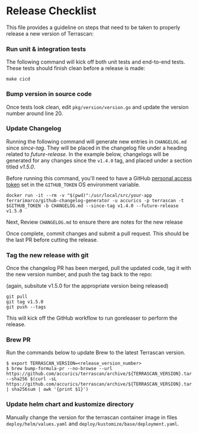 # Release Checklist
This file provides a guideline on steps that need to be taken to properly release a new version of Terrascan:

### Run unit & integration tests
The following command will kick off both unit tests and end-to-end tests. These tests should finish clean before a release is made:

```
make cicd
```

### Bump version in source code
Once tests look clean, edit `pkg/version/version.go` and update the version number around line 20.

### Update Changelog
Running the following command will generate new entries in `CHANGELOG.md` since _since-tag_. They will be placed in the changelog file under a heading related to _future-release_. In the example below, changelogs will be generated for any changes since the `v1.4.0` tag, and placed under a section titled *v1.5.0*.

Before running this command, you'll need to have a GitHub [personal access token](https://docs.github.com/en/github/authenticating-to-github/creating-a-personal-access-token) set in the `GITHUB_TOKEN` OS environment variable.

```
docker run -it --rm -v "$(pwd)":/usr/local/src/your-app ferrarimarco/github-changelog-generator -u accurics -p terrascan -t $GITHUB_TOKEN -b CHANGELOG.md --since-tag v1.4.0 --future-release v1.5.0
```

Next, Review `CHANGELOG.md` to ensure there are notes for the new release

Once complete, commit changes and submit a pull request. This should be the last PR before cutting the release.

### Tag the new release with git
Once the changelog PR has been merged, pull the updated code, tag it with the new version number, and push the tag back to the repo:

(again, subsitute v1.5.0 for the appropriate version being released)
```
git pull
git tag v1.5.0
git push --tags
```

This will kick off the GitHub workflow to run goreleaser to perform the release.

### Brew PR

Run the commands below to update Brew to the latest Terrascan version.

```
$ export TERRASCAN_VERSION=<release_version_number>
$ brew bump-formula-pr --no-browse --url https://github.com/accurics/terrascan/archive/${TERRASCAN_VERSION}.tar.gz --sha256 $(curl -sL https://github.com/accurics/terrascan/archive/${TERRASCAN_VERSION}.tar.gz | sha256sum | awk '{print $1}')
```

### Update helm chart and kustomize directory

Manually change the version for the terrascan container image in files `deploy/helm/values.yaml` and `deploy/kustomize/base/deployment.yaml`.
